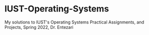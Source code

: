 # IUST-Operating-Systems
My solutions to IUST's Operating Systems Practical Assignments, and Projects, Spring 2022, Dr. Entezari
